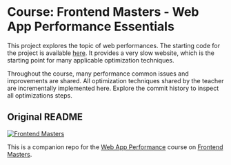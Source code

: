 # Course: Frontend Masters - Web App Performance Essentials

This project explores the topic of web performances. The starting code for the project is available [here](https://github.com/firtman/adv-webperf). It provides a very slow website, which is the starting point for many applicable optimization techniques.

Throughout the course, many performance common issues and improvements are shared. All optimization techniques shared by the teacher are incrementally implemented here. Explore the commit history to inspect all optimizations steps.

## Original README
[![Frontend Masters](https://static.frontendmasters.com/assets/brand/logos/full.png)][fem]

This is a companion repo for the [Web App Performance][course] course on [Frontend Masters][fem].

[fem]: https://frontendmasters.com
[course]: https://frontendmasters.com/courses/web-app-performance/
